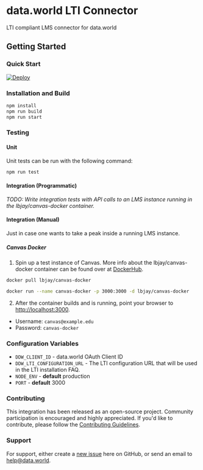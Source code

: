 # data.world LTI Connector

LTI compliant LMS connector for data.world

## Getting Started

### Quick Start

[![Deploy](https://www.herokucdn.com/deploy/button.svg)](https://heroku.com/deploy?template=https://github.com/datadotworld/data.world-lti)

### Installation and Build

```sh
npm install
npm run build
npm run start
```

### Testing

#### Unit

Unit tests can be run with the following command:

```sh
npm run test
```

#### Integration (Programmatic)

*TODO: Write integration tests with API calls to an LMS instance running in the lbjay/canvas-docker container.*

#### Integration (Manual)

Just in case one wants to take a peak inside a running LMS instance.

##### Canvas Docker

1. Spin up a test instance of Canvas. More info about the lbjay/canvas-docker container can be found over at [DockerHub](https://hub.docker.com/r/lbjay/canvas-docker/).

```sh
docker pull lbjay/canvas-docker

docker run --name canvas-docker -p 3000:3000 -d lbjay/canvas-docker
```

2. After the container builds and is running, point your browser to [http://localhost:3000](http://localhost:3000).

  - Username: `canvas@example.edu`
  - Password: `canvas-docker`


### Configuration Variables

* `DDW_CLIENT_ID` - data.world OAuth Client ID
* `DDW_LTI_CONFIGURATION_URL` - The LTI configuration URL that will be used in the LTI installation FAQ.
* `NODE_ENV` - **default** production
* `PORT` - **default** 3000

### Contributing

This integration has been released as an open-source project. Community participation is encouraged and highly
appreciated. If you'd like to contribute, please follow the [Contributing Guidelines](CONTRIBUTING.md).

### Support

For support, either create a [new issue](https://github.com/datadotworld/data.world-lti/issues) here on
GitHub, or send an email to help@data.world.
